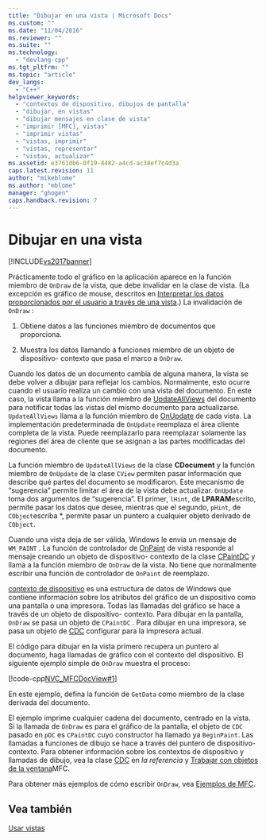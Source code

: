 ```yaml
---
title: "Dibujar en una vista | Microsoft Docs"
ms.custom: ""
ms.date: "11/04/2016"
ms.reviewer: ""
ms.suite: ""
ms.technology: 
  - "devlang-cpp"
ms.tgt_pltfrm: ""
ms.topic: "article"
dev_langs: 
  - "C++"
helpviewer_keywords: 
  - "contextos de dispositivo, dibujos de pantalla"
  - "dibujar, en vistas"
  - "dibujar mensajes en clase de vista"
  - "imprimir [MFC], vistas"
  - "imprimir vistas"
  - "vistas, imprimir"
  - "vistas, representar"
  - "vistas, actualizar"
ms.assetid: e3761db6-0f19-4482-a4cd-ac38ef7c4d3a
caps.latest.revision: 11
author: "mikeblome"
ms.author: "mblome"
manager: "ghogen"
caps.handback.revision: 7
---
```

# Dibujar en una vista
[!INCLUDE[vs2017banner](../assembler/inline/includes/vs2017banner.md)]

Prácticamente todo el gráfico en la aplicación aparece en la función miembro de `OnDraw` de la vista, que debe invalidar en la clase de vista. \(La excepción es gráfico de mouse, descritos en [Interpretar los datos proporcionados por el usuario a través de una vista](../mfc/interpreting-user-input-through-a-view.md).\) La invalidación de `OnDraw` :  
  
1.  Obtiene datos a las funciones miembro de documentos que proporciona.  
  
2.  Muestra los datos llamando a funciones miembro de un objeto de dispositivo\- contexto que pasa el marco a `OnDraw`.  
  
 Cuando los datos de un documento cambia de alguna manera, la vista se debe volver a dibujar para reflejar los cambios.  Normalmente, esto ocurre cuando el usuario realiza un cambio con una vista del documento.  En este caso, la vista llama a la función miembro de [UpdateAllViews](../Topic/CDocument::UpdateAllViews.md) del documento para notificar todas las vistas del mismo documento para actualizarse.  `UpdateAllViews` llama a la función miembro de [OnUpdate](../Topic/CView::OnUpdate.md) de cada vista.  La implementación predeterminada de `OnUpdate` reemplaza el área cliente completa de la vista.  Puede reemplazarlo para reemplazar solamente las regiones del área de cliente que se asignan a las partes modificadas del documento.  
  
 La función miembro de `UpdateAllViews` de la clase **CDocument** y la función miembro de `OnUpdate` de la clase `CView` permiten pasar información que describe qué partes del documento se modificaron.  Este mecanismo de “sugerencia” permite limitar el área de la vista debe actualizar.  `OnUpdate` toma dos argumentos de “sugerencia”.  El primer, `lHint`, de **LPARAM**escrito, permite pasar los datos que desee, mientras que el segundo, `pHint`, de `CObject`escriba \*, permite pasar un puntero a cualquier objeto derivado de `CObject`.  
  
 Cuando una vista deja de ser válida, Windows le envía un mensaje de `WM_PAINT` .  La función de controlador de [OnPaint](../Topic/CWnd::OnPaint.md) de vista responde al mensaje creando un objeto de dispositivo\- contexto de la clase [CPaintDC](../mfc/reference/cpaintdc-class.md) y llama a la función miembro de `OnDraw` de la vista.  No tiene que normalmente escribir una función de controlador de `OnPaint` de reemplazo.  
  
 [contexto de dispositivo](../mfc/device-contexts.md) es una estructura de datos de Windows que contiene información sobre los atributos del gráfico de un dispositivo como una pantalla o una impresora.  Todas las llamadas del gráfico se hace a través de un objeto de dispositivo\- contexto.  Para dibujar en la pantalla, `OnDraw` se pasa un objeto de `CPaintDC` .  Para dibujar en una impresora, se pasa un objeto de [CDC](../mfc/reference/cdc-class.md) configurar para la impresora actual.  
  
 El código para dibujar en la vista primero recupera un puntero al documento, haga llamadas de gráfico con el contexto del dispositivo.  El siguiente ejemplo simple de `OnDraw` muestra el proceso:  
  
 [!code-cpp[NVC_MFCDocView#1](../mfc/codesnippet/CPP/drawing-in-a-view_1.cpp)]  
  
 En este ejemplo, defina la función de `GetData` como miembro de la clase derivada del documento.  
  
 El ejemplo imprime cualquier cadena del documento, centrado en la vista.  Si la llamada de `OnDraw` es para el gráfico de la pantalla, el objeto de `CDC` pasado en `pDC` es `CPaintDC` cuyo constructor ha llamado ya `BeginPaint`.  Las llamadas a funciones de dibujo se hace a través del puntero de dispositivo\- contexto.  Para obtener información sobre los contextos de dispositivo y llamadas de dibujo, vea la clase [CDC](../mfc/reference/cdc-class.md) en *la referencia* y [Trabajar con objetos de la ventana](../mfc/working-with-window-objects.md)MFC.  
  
 Para obtener más ejemplos de cómo escribir `OnDraw`, vea [Ejemplos de MFC](../top/visual-cpp-samples.md).  
  
## Vea también  
 [Usar vistas](../mfc/using-views.md)